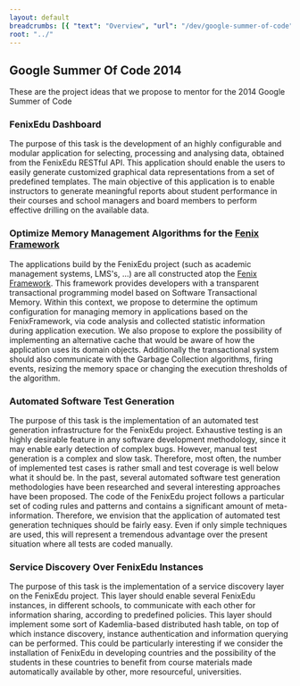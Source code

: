 ```yaml
---
layout: default
breadcrumbs: [{ "text": "Overview", "url": "/dev/google-summer-of-code"}]
root: "../"
---
```


## Google Summer Of Code 2014

These are the project ideas that we propose to mentor for the 2014 Google Summer of Code


### FenixEdu Dashboard

The purpose of this task is the development of an highly configurable and modular application for selecting, processing and analysing data, obtained from the FenixEdu RESTful API. This application should enable the users to easily generate customized graphical data representations from a set of predefined templates. The main objective of this application is to enable instructors to generate meaningful reports about student performance in their courses and school managers and board members to perform effective drilling on the available data.


### Optimize Memory Management Algorithms for the [Fenix Framework][FenixFramework]

The applications build by the FenixEdu project (such as academic management systems, LMS's, ...) are all constructed atop the [Fenix Framework][FenixFramework]. This framework provides developers with a transparent transactional programming model based on Software Transactional Memory. Within this context, we propose to determine the optimum configuration for managing memory in applications based on the FenixFramework, via code analysis and collected statistic information during application execution. We also propose to explore the possibility of implementing an alternative cache that would be aware of how the application uses its domain objects. Additionally the transactional system should also communicate with the Garbage Collection algorithms, firing events, resizing the memory space or changing the execution thresholds of the algorithm.


### Automated Software Test Generation

The purpose of this task is the implementation of an automated test generation infrastructure for the FenixEdu project. Exhaustive testing is an highly desirable feature in any software development methodology, since it may enable early detection of complex bugs. However, manual test generation is a complex and slow task. Therefore, most often, the number of implemented test cases is rather small and test coverage is well below what it should be. In the past, several automated software test generation methodologies have been researched and several interesting approaches have been proposed. The code of the FenixEdu project follows a particular set of coding rules and patterns and contains a significant amount of meta-information. Therefore, we envision that the application of automated test generation techniques should be fairly easy. Even if only simple techniques are used, this will represent a tremendous advantage over the present situation where all tests are coded manually.



### Service Discovery Over FenixEdu Instances

The purpose of this task is the implementation of a service discovery layer on the FenixEdu project. This layer should enable several FenixEdu instances, in different schools, to communicate with each other for information sharing, according to predefined policies. This layer should implement some sort of Kademlia-based distributed hash table, on top of which instance discovery, instance authentication and information querying can be performed. This could be particularly interesting if we consider the installation of FenixEdu in developing countries and the possibility of the students in these countries to benefit from course materials made automatically available by other, more resourceful, universities.


[FenixFramework]: http://fenix-framework.github.io/
